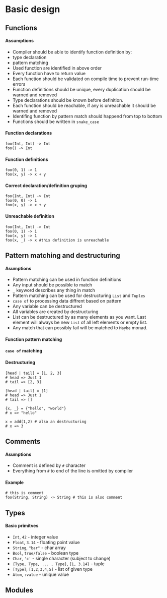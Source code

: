 # Basic design

## Functions 
#### Assumptions
* Compiler should be able to identify function definition by:
 * type declaration
 * pattern matching
* Used function are identified in above order
* Every function have to return value
* Each function should be validated on compile time to prevent run-time errors
* Function definitions should be unique, every duplication should be warned and removed
* Type declarations should be known before definition.
* Each function should be reachable, if any is unreachable it should be warned and removed
* Identifing function by pattern match should happend from top to bottom
* Functions should be written in `snake_case`

#### Function declarations
```sugar
foo(Int, Int) -> Int
foo() -> Int
```

#### Function definitions
```sugar
foo(0, 1) -> 1
foo(x, y) -> x + y
```

#### Correct declaration/definition gruping
```sugar
foo(Int, Int) -> Int
foo(0, 0) -> 1
foo(x, y) -> x + y
```

#### Unreachable definition
```sugar
foo(Int, Int) -> Int
foo(0, 1) -> 1
foo(x, y) -> 1
foo(x, _) -> x #this definition is unreachable
```

## Pattern matching and destructuring
#### Asumptions
* Pattern matching can be used in function definitions
* Any input should be possible to match
* `_` keyword describes any thing in match
* Pattern matching can be used for destructuring `List` and `Tuples`
* `case of` to processing data diffrent based on pattern
* Any variable can be destructured
* All variables are created by destructuring
* List can be destructured by as many elements as you want. Last element will always be new `List` of all left elements or empty list.
* Any match that can possibly fail will be matched to `Maybe` monad.

#### Function pattern matching

#### `case of` matching

#### Destructuring
```sugar
[head | tail] = [1, 2, 3]
# head => Just 1
# tail => [2, 3]

[head | tail] = [1]
# head => Just 1
# tail => []

{x, _} = {"hello", "world"}
# x => "hello"

x = add(1,2) # also an destructuring
# x => 3
```

## Comments
#### Asumptions
* Comment is defined by `#` character
* Everything from `#` to end of the line is omitted by compiler

#### Example
```sugar
# this is comment
foo(String, String) -> String # this is also comment
```

## Types

#### Basic primitves
* `Int`, `42` - integer value
* `Float`, `3.14` - floating point value
* `String`, `"bar"` - char array
* `Bool`, `true/false` - boolean type
* `Char`, `'c'` - single character (subject to change)
* `{Type, Type, ... , Type}`, `{1, 3.14}` - tuple
* `[Type]`, `[1,2,3,4,5]` - list of given type
* `Atom`, `:value` - unique value 

## Modules
